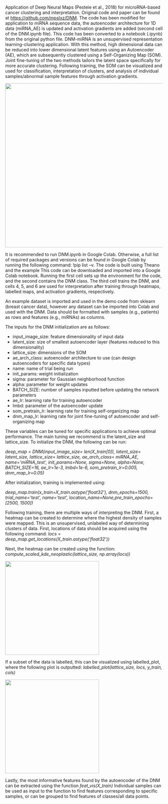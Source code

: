 Application of Deep Neural Maps (Pesteie et al., 2018) for microRNA-based cancer clustering and interpretation. Original code and paper can be found at https://github.com/mpslxz/DNM. The code has been modified for application to miRNA sequence data, the autoencoder architecture for 1D data (miRNA_AE) is updated and activation gradients are added (second cell of the DNM.ipynb file). This code has been converted to a notebook (.ipynb) from the original python file.
DNM-miRNA is an unsupervised representation learning-clustering application. With this method, high dimensional data can be reduced into lower dimensional latent features using an Autoencoder (AE), which are subsequently clustered using a Self-Organizing Map (SOM). Joint fine-tuning of the two methods tailors the latent space specifically for more accurate clustering. Following training, the SOM can be visualized and used for classification, interpretation of clusters, and analysis of individual samples/abnormal sample features through activation gradients.

<a href="url"><img src="https://user-images.githubusercontent.com/52331761/145657730-36d68701-50c6-491b-870e-2af8af3668da.png" height="525" width="875" ></a>


It is recommended to run DNM.ipynb in Google Colab. Otherwise, a full list of required packages and versions can be found in Google Colab by running the following command: !pip list –v. The code is built using Theano and the example 
This code can be downloaded and imported into a Google Colab notebook. Running the first cell sets up the environment for the code, and the second contains the DNM class. The third cell trains the DNM, and cells 4, 5, and 6 are used for interpretation after training through heatmaps, labelled maps, and activation gradients, respectively.

An example dataset is imported and used in the demo code from sklearn (breast cancer data), however any dataset can be imported into Colab and used with the DNM. Data should be formatted with samples (e.g., patients) as rows and features (e.g., miRNAs) as columns. 

The inputs for the DNM initialization are as follows:

- input_image_size: feature dimensionality of input data<br/>
- latent_size: size of smallest autoencoder layer (features reduced to this dimensionality)<br/>
- lattice_size: dimensions of the SOM<br/>
- ae_arch_class: autoencoder architecture to use (can design autoencoders for specific data types)<br/>
- name: name of trial being run<br/>
- init_params: weight initialization<br/>
- sigma: parameter for Gaussian neighborhood function<br/>
- alpha: parameter for weight updates <br/>
- BATCH_SIZE: number of samples inputted before updating the network parameters<br/>
- ae_lr: learning rate for training autoencoder<br/>
- lmbd: parameter of the autoencoder update<br/>
- som_pretrain_lr: learning rate for training self-organizing map<br/>
- dnm_map_lr: learning rate for joint fine-tuning of autoencoder and self-organizing map<br/>

These variables can be tuned for specific applications to achieve optimal performance. The main tuning we recommend is the latent_size and lattice_size. To initialize the DNM, the following can be run: 

*deep_map = DNM(input_image_size= len(X_train[0]),
                        latent_size= latent_size,
                        lattice_size= lattice_size,
                        ae_arch_class= miRNA_AE, 
                        name='miRNA_test',
                        init_params=None, 
                        sigma=None,
                        alpha=None,
                        BATCH_SIZE=16,
                        ae_lr=1e-3,
                        lmbd=1e-6,
                        som_pretrain_lr=0.005,
                        dnm_map_lr=0.05)*


After initialization, training is implemented using: 

*deep_map.train(x_train=X_train.astype('float32'), dnm_epochs=1500, trial_name='test', name='test', location_name=None,pre_train_epochs=[2500, 1500])*


Following training, there are multiple ways of interpreting the DNM. First, a heatmap can be created to determine where the highest density of samples were mapped. This is an unsupervised, unlabeled way of determining clusters of data. First, locations of data should be acquired using the following command: *locs = deep_map.get_locations(X_train.astype('float32'))*

Next, the heatmap can be created using the function: 
*compute_scaled_kde_neoplastic(lattice_size, np.array(locs))*

<a href="url"><img src="https://user-images.githubusercontent.com/52331761/145660097-b1885ba4-d453-42d5-b73e-143633586149.png" height="300" width="300" ></a>


If a subset of the data is labelled, this can be visualized using labelled_plot, where the following plot is outputted: *labelled_plot(lattice_size, locs, y_train, cols)*

<a href="url"><img src="https://user-images.githubusercontent.com/52331761/145660108-cafc9b72-e04a-4564-b719-90278af55146.png" height="300" width="300" ></a>

Lastly, the most informative features found by the autoencoder of the DNM can be extracted using the function *feat_vis(X_train)*
Individual samples can be used as input to the function to find features corresponding to specific samples, or can be grouped to find features of classes/all data points. 

